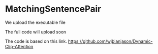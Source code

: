 # MatchingSentencePair

We upload the executable file

The full code will upload soon

The code is based on this link.
https://github.com/wjbianjason/Dynamic-Clip-Attention
